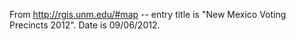 From http://rgis.unm.edu/#map -- entry title is "New Mexico Voting Precincts 2012". Date is 
09/06/2012.
